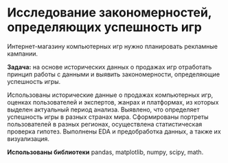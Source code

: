 # Исследование закономерностей, определяющих успешность игр

Интернет-магазину компьютерных игр нужно планировать рекламные кампании.

**Задача:** на основе исторических данных о продажах игр отработать принцип работы с данными и выявить закономерности, определяющие успешность игры. 

Использованы  исторические данные о продажах компьютерных игр, оценках пользователей и экспертов, жанрах и платформах, из которых выделен актуальный период анализа. Выявлено, что определяет успешность игры в разных странах мира. Сформированы портреты пользователей в разных регионах, осуществлена статистическая проверка гипотез. Выполнены EDA и предобработка данных, а также их визуализация.

**Использованы библиотеки** pandas, matplotlib, numpy, scipy, math. 


```python

```
